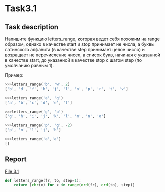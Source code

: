 # Task3.1

## Task description

Напишите функцию letters_range, которая ведет себя
похожим на range образом, однако в качестве start и
stop принимает не числа, а буквы латинского алфавита
(в качестве step принимает целое число) и возращает
не перечисление чисел, а список букв, начиная с
указанной в качестве start, до указанной в качестве
stop с шагом step (по умолчанию равным 1).

Пример:
```python
>>>letters_range('b', 'w', 2)
['b', 'd', 'f', 'h', 'j', 'l', 'n', 'p', 'r', 't', 'v']

>>>letters_range('a', 'g')
['a', 'b', 'c', 'd', 'e', 'f']

>>>letters_range('g', 'p')
['g', 'h', 'i', 'j', 'k', 'l', 'm', 'n', 'o']

>>>letters_range('p', 'g', -2)
['p', 'n', 'l', 'j', 'h']

>>>letters_range('a','a')
[]
```

## Report

[File 3.1](Task3.1.py)   

```python
def letters_range(fr, to, step=1):
    return [chr(x) for x in range(ord(fr), ord(to), step)]
```
